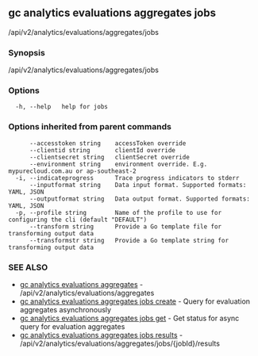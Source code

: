 ## gc analytics evaluations aggregates jobs

/api/v2/analytics/evaluations/aggregates/jobs

### Synopsis

/api/v2/analytics/evaluations/aggregates/jobs

### Options

```
  -h, --help   help for jobs
```

### Options inherited from parent commands

```
      --accesstoken string    accessToken override
      --clientid string       clientId override
      --clientsecret string   clientSecret override
      --environment string    environment override. E.g. mypurecloud.com.au or ap-southeast-2
  -i, --indicateprogress      Trace progress indicators to stderr
      --inputformat string    Data input format. Supported formats: YAML, JSON
      --outputformat string   Data output format. Supported formats: YAML, JSON
  -p, --profile string        Name of the profile to use for configuring the cli (default "DEFAULT")
      --transform string      Provide a Go template file for transforming output data
      --transformstr string   Provide a Go template string for transforming output data
```

### SEE ALSO

* [gc analytics evaluations aggregates](gc_analytics_evaluations_aggregates.html)	 - /api/v2/analytics/evaluations/aggregates
* [gc analytics evaluations aggregates jobs create](gc_analytics_evaluations_aggregates_jobs_create.html)	 - Query for evaluation aggregates asynchronously
* [gc analytics evaluations aggregates jobs get](gc_analytics_evaluations_aggregates_jobs_get.html)	 - Get status for async query for evaluation aggregates
* [gc analytics evaluations aggregates jobs results](gc_analytics_evaluations_aggregates_jobs_results.html)	 - /api/v2/analytics/evaluations/aggregates/jobs/{jobId}/results


